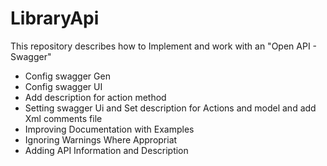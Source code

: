 # LibraryApi
This repository describes how to Implement and work with an "Open API - Swagger"  
- Config swagger Gen
- Config swagger UI
- Add description for action method
- Setting swagger Ui and Set description for Actions and model and add  Xml comments file
- Improving Documentation with Examples
- Ignoring Warnings Where Appropriat
- Adding API Information and Description
